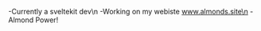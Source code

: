 -Currently a sveltekit dev\n
-Working on my webiste www.almonds.site\n
-Almond Power!

<!---
Chargde-Porcupine/Chargde-Porcupine is a ✨ special ✨ repository because its `README.md` (this file) appears on your GitHub profile.
You can click the Preview link to take a look at your changes.
--->
